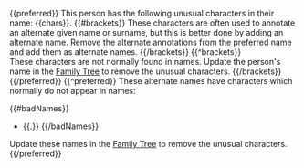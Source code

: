{{preferred}}
This person has the following unusual characters in their name: {{chars}}.
{{#brackets}}
These characters are often used to annotate an alternate given name or surname, but this is better done by adding an alternate name.
Remove the alternate annotations from the preferred name and add them as alternate names.
{{/brackets}}
{{^brackets}}      
These characters are not normally found in names. Update the person's name in the [Family Tree](https://familysearch.org/tree/#view=ancestor&person={{pid}}) to remove the unusual characters.
{{/brackets}}
{{/preferred}}
{{^preferred}}
These alternate names have characters which normally do not appear in names:

{{#badNames}}
* {{.}}
{{/badNames}}

Update these names in the [Family Tree](https://familysearch.org/tree/#view=ancestor&person={{pid}}) to remove the unusual characters.
{{/preferred}}